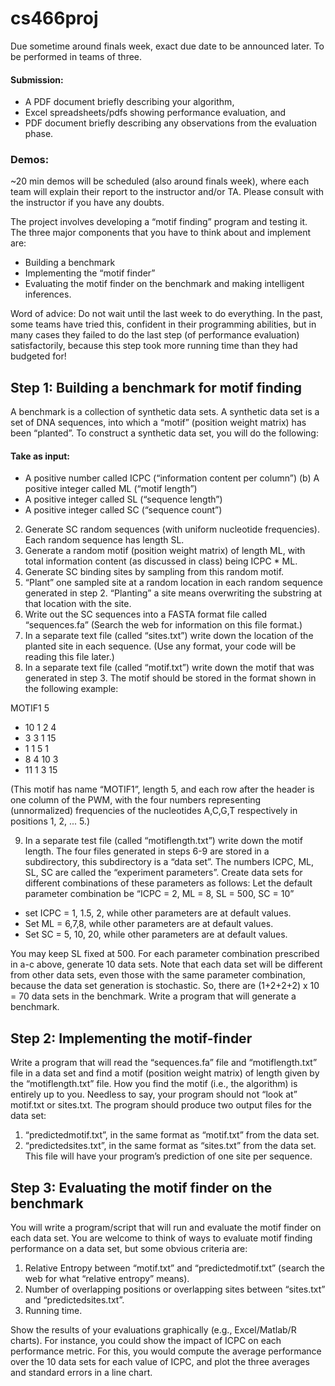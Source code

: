 # cs466proj

Due sometime around finals week, exact due date to be announced later.
To be performed in teams of three.

#### Submission:
+ A PDF document briefly describing your algorithm,
+ Excel spreadsheets/pdfs showing performance evaluation, and
+ PDF document briefly describing any observations from the evaluation phase.

### Demos: 
~20 min demos will be scheduled (also around finals week), where each team will explain their report to the instructor and/or TA.
Please consult with the instructor if you have any doubts.

The project involves developing a “motif finding” program and testing it. The three major components that you have to think about and implement are:
* Building a benchmark
* Implementing the “motif finder”
* Evaluating the motif finder on the benchmark and making intelligent inferences.

Word of advice: Do not wait until the last week to do everything. In the past, some teams have tried this, confident in their programming abilities, but in many cases they failed to do the last step (of performance evaluation) satisfactorily, because this step took more running time than they had budgeted for!

## Step 1: Building a benchmark for motif finding
A benchmark is a collection of synthetic data sets. A synthetic data set is a set of DNA sequences, into which a “motif” (position weight matrix) has been “planted”. To construct a synthetic data set, you will do the following:

#### Take as input:

- A positive number called ICPC (“information content per column”) (b) A positive integer called ML (“motif length”)
- A positive integer called SL (“sequence length”)
- A positive integer called SC (“sequence count”)

2. Generate SC random sequences (with uniform nucleotide frequencies). Each random sequence has length SL.
3. Generate a random motif (position weight matrix) of length ML, with total information content (as discussed in class) being ICPC * ML.
4. Generate SC binding sites by sampling from this random motif.
5. “Plant” one sampled site at a random location in each random sequence generated in step 2. “Planting” a site means overwriting the substring at that location with the site.
6. Write out the SC sequences into a FASTA format file called “sequences.fa” (Search the web for information on this file format.)
7. In a separate text file (called “sites.txt”) write down the location of the planted site in each sequence. (Use any format, your code will be reading this file later.)
8. In a separate text file (called “motif.txt”) write down the motif that was generated in step 3. The motif should be stored in the format shown in the following example:
 
MOTIF1 5 
* 10 1 2 4
* 3 3 1 15
* 1 1 5 1
* 8 4 10 3
* 11 1 3 15

(This motif has name “MOTIF1”, length 5, and each row after the header is one column of the PWM, with the four numbers representing (unnormalized) frequencies of the nucleotides A,C,G,T respectively in positions 1, 2, ... 5.)

9. In a separate test file (called “motiflength.txt”) write down the motif length.
The four files generated in steps 6-9 are stored in a subdirectory, this subdirectory is a “data set”. The numbers ICPC, ML, SL, SC are called the “experiment parameters”. Create data sets for different combinations of these parameters as follows:
Let the default parameter combination be “ICPC = 2, ML = 8, SL = 500, SC = 10”

* set ICPC = 1, 1.5, 2, while other parameters are at default values.
* Set ML = 6,7,8, while other parameters are at default values.
* Set SC = 5, 10, 20, while other parameters are at default values.

You may keep SL fixed at 500.
For each parameter combination prescribed in a-c above, generate 10 data sets. Note that each data set will be different from other data sets, even those with the same parameter combination, because the data set generation is stochastic.
So, there are (1+2+2+2) x 10 = 70 data sets in the benchmark. Write a program that will generate a benchmark.


## Step 2: Implementing the motif-finder
Write a program that will read the “sequences.fa” file and “motiflength.txt” file in a data set and find a motif (position weight matrix) of length given by the “motiflength.txt” file. How you find the motif (i.e., the algorithm) is entirely up to you. Needless to say, your program should not “look at” motif.txt or sites.txt.
The program should produce two output files for the data set:

1. “predictedmotif.txt”, in the same format as “motif.txt” from the data set.
2. “predictedsites.txt”, in the same format as “sites.txt” from the data set. This file will have your program’s prediction of one site per sequence.
 
## Step 3: Evaluating the motif finder on the benchmark
You will write a program/script that will run and evaluate the motif finder on each data set. You are welcome to think of ways to evaluate motif finding performance on a data set, but some obvious criteria are:

1. Relative Entropy between “motif.txt” and “predictedmotif.txt” (search the web for what “relative entropy” means).
2. Number of overlapping positions or overlapping sites between “sites.txt” and “predictedsites.txt”.
3. Running time.

Show the results of your evaluations graphically (e.g., Excel/Matlab/R charts). For instance, you could show the impact of ICPC on each performance metric. For this, you would compute the average performance over the 10 data sets for each value of ICPC, and plot the three averages and standard errors in a line chart.
 
